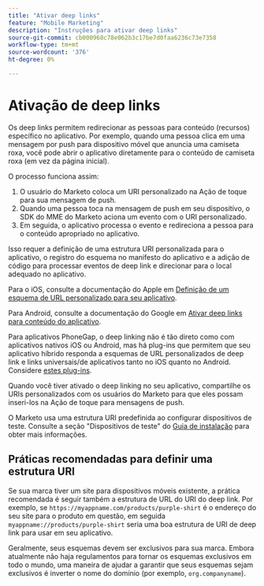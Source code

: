 ```yaml
---
title: "Ativar deep links"
feature: "Mobile Marketing"
description: "Instruções para ativar deep links"
source-git-commit: cb000968c78e062b3c17be7d0faa6236c73e7358
workflow-type: tm+mt
source-wordcount: '376'
ht-degree: 0%

---
```



# Ativação de deep links

Os deep links permitem redirecionar as pessoas para conteúdo (recursos) específico no aplicativo. Por exemplo, quando uma pessoa clica em uma mensagem por push para dispositivo móvel que anuncia uma camiseta roxa, você pode abrir o aplicativo diretamente para o conteúdo de camiseta roxa (em vez da página inicial).

O processo funciona assim:

1. O usuário do Marketo coloca um URI personalizado na Ação de toque para sua mensagem de push.
1. Quando uma pessoa toca na mensagem de push em seu dispositivo, o SDK do MME do Marketo aciona um evento com o URI personalizado.
1. Em seguida, o aplicativo processa o evento e redireciona a pessoa para o conteúdo apropriado no aplicativo.

Isso requer a definição de uma estrutura URI personalizada para o aplicativo, o registro do esquema no manifesto do aplicativo e a adição de código para processar eventos de deep link e direcionar para o local adequado no aplicativo.

Para o iOS, consulte a documentação do Apple em [Definição de um esquema de URL personalizado para seu aplicativo](https://developer.apple.com/documentation/xcode/defining-a-custom-url-scheme-for-your-app).

Para Android, consulte a documentação do Google em [Ativar deep links para conteúdo do aplicativo](https://developer.android.com/training/app-links/deep-linking).

Para aplicativos PhoneGap, o deep linking não é tão direto como com aplicativos nativos iOS ou Android, mas há plug-ins que permitem que seu aplicativo híbrido responda a esquemas de URL personalizados de deep link e links universais/de aplicativos tanto no iOS quanto no Android. Considere [estes plug-ins](https://cordova.apache.org/plugins/?q=deeplink).

Quando você tiver ativado o deep linking no seu aplicativo, compartilhe os URIs personalizados com os usuários do Marketo para que eles possam inseri-los na Ação de toque para mensagens de push.

O Marketo usa uma estrutura URI predefinida ao configurar dispositivos de teste. Consulte a seção &quot;Dispositivos de teste&quot; do [Guia de instalação](installation.md) para obter mais informações.

## Práticas recomendadas para definir uma estrutura URI

Se sua marca tiver um site para dispositivos móveis existente, a prática recomendada é seguir também a estrutura de URL do URI do deep link. Por exemplo, se `https://myappname.com/products/purple-shirt` é o endereço do seu site para o produto em questão, em seguida `myappname://products/purple-shirt` seria uma boa estrutura de URI de deep link para usar em seu aplicativo.

Geralmente, seus esquemas devem ser exclusivos para sua marca. Embora atualmente não haja regulamentos para tornar os esquemas exclusivos em todo o mundo, uma maneira de ajudar a garantir que seus esquemas sejam exclusivos é inverter o nome do domínio (por exemplo, `org.companyname`).
